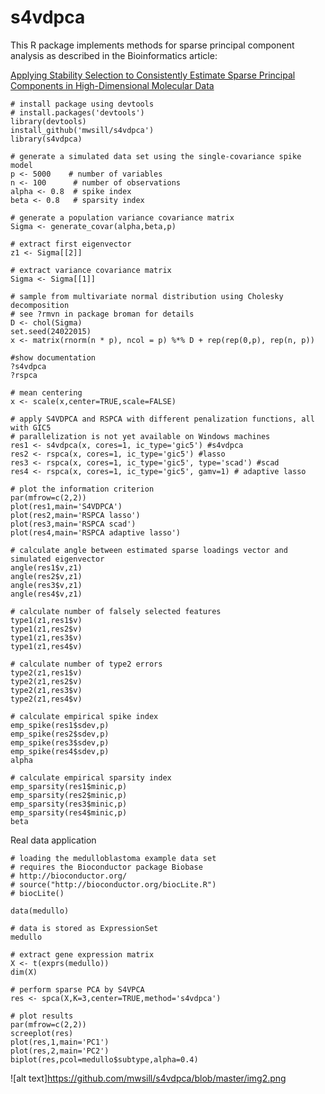 s4vdpca
=======

This R package implements methods for sparse principal component analysis as described in the Bioinformatics article:

[Applying Stability Selection to Consistently Estimate Sparse Principal Components in High-Dimensional Molecular Data](http://bioinformatics.oxfordjournals.org/content/early/2015/04/28/bioinformatics.btv197.long) 

```{r}
# install package using devtools
# install.packages('devtools')
library(devtools)                  
install_github('mwsill/s4vdpca')
library(s4vdpca)

# generate a simulated data set using the single-covariance spike model 
p <- 5000    # number of variables
n <- 100      # number of observations
alpha <- 0.8  # spike index 
beta <- 0.8   # sparsity index 

# generate a population variance covariance matrix
Sigma <- generate_covar(alpha,beta,p)

# extract first eigenvector
z1 <- Sigma[[2]]

# extract variance covariance matrix
Sigma <- Sigma[[1]]

# sample from multivariate normal distribution using Cholesky decomposition
# see ?rmvn in package broman for details
D <- chol(Sigma)
set.seed(24022015)
x <- matrix(rnorm(n * p), ncol = p) %*% D + rep(rep(0,p), rep(n, p))

#show documentation
?s4vdpca
?rspca

# mean centering
x <- scale(x,center=TRUE,scale=FALSE)

# apply S4VDPCA and RSPCA with different penalization functions, all with GIC5 
# parallelization is not yet available on Windows machines
res1 <- s4vdpca(x, cores=1, ic_type='gic5') #s4vdpca
res2 <- rspca(x, cores=1, ic_type='gic5') #lasso
res3 <- rspca(x, cores=1, ic_type='gic5', type='scad') #scad 
res4 <- rspca(x, cores=1, ic_type='gic5', gamv=1) # adaptive lasso

# plot the information criterion
par(mfrow=c(2,2))
plot(res1,main='S4VDPCA')
plot(res2,main='RSPCA lasso')
plot(res3,main='RSPCA scad')
plot(res4,main='RSPCA adaptive lasso')

# calculate angle between estimated sparse loadings vector and simulated eigenvector
angle(res1$v,z1)
angle(res2$v,z1)
angle(res3$v,z1)
angle(res4$v,z1)

# calculate number of falsely selected features
type1(z1,res1$v)
type1(z1,res2$v)
type1(z1,res3$v)
type1(z1,res4$v)

# calculate number of type2 errors
type2(z1,res1$v)
type2(z1,res2$v)
type2(z1,res3$v)
type2(z1,res4$v)

# calculate empirical spike index
emp_spike(res1$sdev,p)
emp_spike(res2$sdev,p)
emp_spike(res3$sdev,p)
emp_spike(res4$sdev,p)
alpha

# calculate empirical sparsity index
emp_sparsity(res1$minic,p)
emp_sparsity(res2$minic,p)
emp_sparsity(res3$minic,p)
emp_sparsity(res4$minic,p)
beta
```

Real data application 
```{r}
# loading the medulloblastoma example data set
# requires the Bioconductor package Biobase
# http://bioconductor.org/
# source("http://bioconductor.org/biocLite.R")
# biocLite()

data(medullo)

# data is stored as ExpressionSet
medullo

# extract gene expression matrix
X <- t(exprs(medullo))
dim(X)

# perform sparse PCA by S4VPCA 
res <- spca(X,K=3,center=TRUE,method='s4vdpca')

# plot results
par(mfrow=c(2,2))
screeplot(res)
plot(res,1,main='PC1')
plot(res,2,main='PC2')
biplot(res,pcol=medullo$subtype,alpha=0.4)
```
![alt text]https://github.com/mwsill/s4vdpca/blob/master/img2.png
